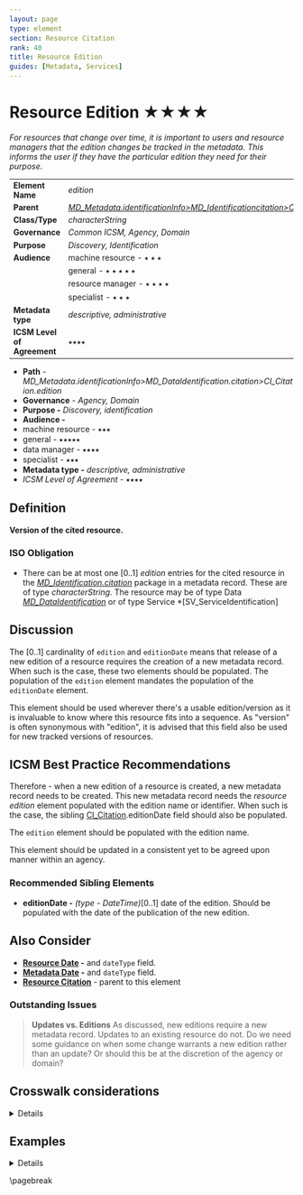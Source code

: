 ```yaml
---
layout: page
type: element
section: Resource Citation
rank: 40
title: Resource Edition
guides: [Metadata, Services]
---
```

# Resource Edition ★★★★
*For resources that change over time, it is important to users and resource managers that the edition changes be tracked in the metadata. This informs the user if they have the particular edition they need for their purpose.*

| | |
| --- | --- |
| **Element Name** | *edition* |
| **Parent** | *[MD_Metadata.identificationInfo>MD_Identificationcitation>CI_Citation](./ResourceCitation)* |
| **Class/Type** | *characterString* |
| **Governance** | *Common ICSM, Agency, Domain* |
| **Purpose** | *Discovery, Identification* |
| **Audience** | machine resource - ⭑ ⭑ ⭑ |
| | general - ⭑ ⭑ ⭑ ⭑ ⭑ |
| | resource manager - ⭑ ⭑ ⭑ ⭑|
| | specialist - ⭑ ⭑ ⭑ |
| **Metadata type** | *descriptive, administrative* |
| **ICSM Level of Agreement** | ⭑⭑⭑⭑ |

- **Path** - *MD_Metadata.identificationInfo>MD_DataIdentification.citation>CI_Citation.edition*
- **Governance** - *Agency, Domain*
- **Purpose -** *Discovery, identification*
- **Audience -**
 - machine resource - ⭑⭑⭑
 - general - ⭑⭑⭑⭑⭑
 - data manager - ⭑⭑⭑⭑
 - specialist - ⭑⭑⭑
- **Metadata type -** *descriptive, administrative*
- *ICSM Level of Agreement* - ⭑⭑⭑⭑

## Definition
**Version of the cited resource.**

### ISO Obligation

- There can be at most one [0..1] *edition* entries for the cited resource in the *[MD_Identification.citation](./ResourceCitation)* package in a metadata record. These are of type *characterString*. The resource may be of type Data *[MD_DataIdentification](./class-MD_DataIdentification)* or of type Service *[SV_ServiceIdentification]

## Discussion

The [0..1] cardinality of `edition` and `editionDate` means that release of a new edition of a resource requires the creation of a new metadata record. When such is the case, these two elements should be populated. The population of the `edition` element mandates the population of the `editionDate` element.

This element should be used wherever there's a usable edition/version as it is invaluable to know where this resource fits into a sequence. As "version" is often synonymous with "edition", it is advised that this field also be used for new tracked versions of resources.

## ICSM Best Practice Recommendations

Therefore - when a new edition of a resource is created, a new metadata record needs to be created. This new metadata record needs the *resource edition* element populated with the edition name or identifier. When such is the case, the sibling [CI_Citation](./class-CI_Citation).editionDate field should also be populated.

The `edition` element should be populated with the edition name.

This element should be updated in a consistent yet to be agreed upon manner within an agency.

### Recommended Sibling Elements

- **editionDate -** *(type - DateTime)*[0..1] date of the edition. Should be populated with the date of the publication of the new edition.

## Also Consider

- **[Resource Date](./ResourceDate) -** and `dateType` field.
- **[Metadata Date](./MetadataDate) -** and `dateType` field.
- **[Resource Citation](./ResourceCitation)** - parent to this element

### Outstanding Issues

> **Updates vs. Editions**
As discussed, new editions require a new metadata record. Updates to an existing resource do not. Do we need some guidance on when some change warrants a new edition rather than an update? Or should this be at the discretion of the agency or domain?

## Crosswalk considerations

<details>

### DCAT

Maps to `dct:confirmsTo`

### RIF-CS

Maps to `Version`

</details>



## Examples

<details>

### XML
```
</mdb:MD_Metadata>
....
  <mdb:identificationInfo>
   <mri:MD_DataIdentification>
     <mri:citation>
      <cit:CI_Citation>
      ....
       <cit:edition>
         <gco:CharacterString>2nd new and improved edition
         </gco:CharacterString>
        </cit:edition>
        <cit:editionDate>
         <gco:Date>2019-06-11</gco:Date>
        </cit:editionDate>
        ....
      </cit:CI_Citation>
     </mri:citation>
     ....
   </mri:MD_DataIdentification>
  </mdb:identificationInfo>
....
</mdb:MD_Metadata>
```

\pagebreak

### UML diagrams
Recommended elements highlighted in yellow

![edition](../images/ResourceEditionUML.png)

</details>

\pagebreak
